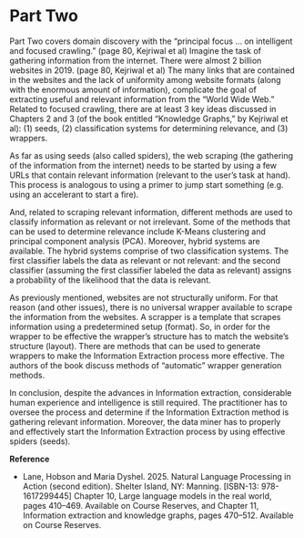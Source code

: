 # Part Two

Part Two covers domain discovery with the “principal focus … on intelligent and focused crawling.” (page 80, Kejriwal et al) Imagine the task of gathering information from the internet. There were almost 2 billion websites in 2019. (page 80, Kejriwal et al) The many links that are contained in the websites and the lack of uniformity among website formats (along with the enormous amount of information), complicate the goal of extracting useful and relevant information from the “World Wide Web.” Related to focused crawling, there are at least 3 key ideas discussed in Chapters 2 and 3 (of the book entitled “Knowledge Graphs,” by Kejriwal et al): (1) seeds, (2) classification systems for determining relevance, and (3) wrappers. 

As far as using seeds (also called spiders), the web scraping (the gathering of the information from the internet) needs to be started by using a few URLs that contain relevant information (relevant to the user’s task at hand). This process is analogous to using a primer to jump start something (e.g. using an accelerant to start a fire). 

And, related to scraping relevant information, different methods are used to classify information as relevant or not irrelevant. Some of the methods that can be used to determine relevance include K-Means clustering and principal component analysis (PCA). Moreover, hybrid systems are available. The hybrid systems comprise of two classification systems. The first classifier labels the data as relevant or not relevant: and the second classifier (assuming the first classifier labeled the data as relevant) assigns a probability of the likelihood that the data is relevant. 

As previously mentioned, websites are not structurally uniform. For that reason (and other issues), there is no universal wrapper available to scrape the information from the websites. A scrapper is a template that scrapes information using a predetermined setup (format). So, in order for the wrapper to be effective the wrapper’s structure has to match the website’s structure (layout). There are methods that can be used to generate wrappers to make the Information Extraction process more effective. The authors of the book discuss methods of “automatic” wrapper generation methods. 

In conclusion, despite the advances in Information extraction, considerable human experience and intelligence is still required. The practitioner has to oversee the process and determine if the Information Extraction method is gathering relevant information. Moreover, the data miner has to properly and effectively start the Information Extraction process by using effective spiders (seeds). 

**Reference**
*	Lane, Hobson and Maria Dyshel. 2025. Natural Language Processing in Action (second edition). Shelter Island, NY: Manning. [ISBN-13: 978-1617299445] Chapter 10, Large language models in the real world, pages 410–469. Available on Course Reserves, and Chapter 11, Information extraction and knowledge graphs, pages 470–512. Available on Course Reserves.
